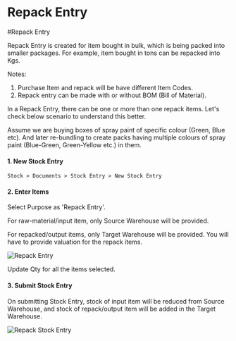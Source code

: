 <!-- add-breadcrumbs -->
# Repack Entry

#Repack Entry

Repack Entry is created for item bought in bulk, which is being packed into smaller packages. For example, item bought in tons can be repacked into Kgs. 

Notes:
1. Purchase Item and repack will be have different Item Codes.
2. Repack entry can be made with or without BOM (Bill of Material).

In a Repack Entry, there can be one or more than one repack items. Let's check below scenario to understand this better.

Assume we are buying boxes of spray paint of specific colour (Green, Blue etc). And later re-bundling to create packs having multiple colours of spray paint (Blue-Green, Green-Yellow etc.) in them.

#### 1. New Stock Entry

`Stock > Documents > Stock Entry > New Stock Entry`

#### 2. Enter Items

Select Purpose as 'Repack Entry'.

For raw-material/input item, only Source Warehouse will be provided.

For repacked/output items, only Target Warehouse will be provided. You will have to provide valuation for the repack items.

<img alt="Repack Entry" class="screenshot" src="/docs/assets/img/articles/repack-1.png">

Update Qty for all the items selected.

#### 3. Submit Stock Entry

On submitting Stock Entry, stock of input item will be reduced from Source Warehouse, and stock of repack/output item will be added in the Target Warehouse.

<img alt="Repack Stock Entry" class="screenshot" src="/docs/assets/img/articles/repack-2.png">

<!-- markdown --> 